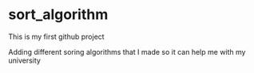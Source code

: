 # sort_algorithm

This is my first github project

Adding different soring algorithms that I made so it can help me with my university
